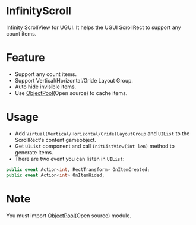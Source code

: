 # InfinityScroll
Infinity ScrollView for UGUI. It helps the UGUI ScrollRect to support any count items.

# Feature
* Support any count items.
* Support Vertical/Horizontal/Gride Layout Group.
* Auto hide invisible items.
* Use [ObjectPool](https://github.com/Mr-sB/ObjectPool)(Open source) to cache items.

# Usage
* Add `Virtual(Vertical/Horizontal/Gride)LayoutGroup` and `UIList` to the ScrollRect's content gameobject.
* Get `UIList` component and call `InitListView(int len)` method to generate items.
* There are two event you can listen in `UIList`:
```c#
public event Action<int, RectTransform> OnItemCreated;
public event Action<int> OnItemHided;
```

# Note
You must import [ObjectPool](https://github.com/Mr-sB/ObjectPool)(Open source) module.
